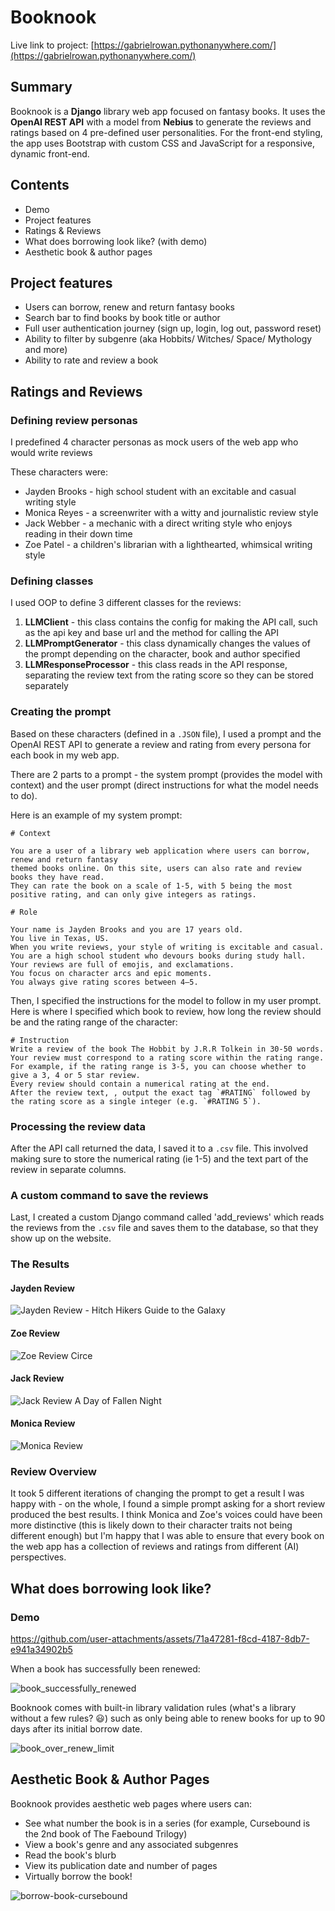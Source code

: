 # Booknook

Live link to project: [https://gabrielrowan.pythonanywhere.com/](https://gabrielrowan.pythonanywhere.com/)

## Summary

Booknook is a **Django** library web app focused on fantasy books. 
It uses the **OpenAI REST API** with a model from **Nebius** to generate the reviews and ratings based on 4 pre-defined user personalities.
For the front-end styling, the app uses Bootstrap with custom CSS and JavaScript for a responsive, dynamic front-end.


## Contents
- Demo
- Project features
- Ratings & Reviews
- What does borrowing look like? (with demo)
- Aesthetic book & author pages



## Project features
- Users can borrow, renew and return fantasy books
- Search bar to find books by book title or author
- Full user authentication journey (sign up, login, log out, password reset)
- Ability to filter by subgenre (aka Hobbits/ Witches/ Space/ Mythology and more)
- Ability to rate and review a book

## Ratings and Reviews

### Defining review personas 

I predefined 4 character personas as mock users of the web app who would write reviews

These characters were:
- Jayden Brooks - high school student with an excitable and casual writing style
- Monica Reyes - a screenwriter with a witty and journalistic review style
- Jack Webber - a mechanic with a direct writing style who enjoys reading in their down time
- Zoe Patel - a children's librarian with a lighthearted, whimsical writing style

### Defining classes

I used OOP to define 3 different classes for the reviews:
1) **LLMClient** - this class contains the config for making the API call, such as the api key and base url and the method for calling the API
2) **LLMPromptGenerator** - this class dynamically changes the values of the prompt depending on the character, book and author specified
3) **LLMResponseProcessor** - this class reads in the API response, separating the review text from the rating score so they can be stored separately


### Creating the prompt

Based on these characters (defined in a `.JSON` file), I used a prompt and the OpenAI REST API to generate a review and rating from every persona for each book in my web app. 

There are 2 parts to a prompt - the system prompt (provides the model with context) and the user prompt (direct instructions for what the model needs to do).

Here is an example of my system prompt:

```
# Context
        
You are a user of a library web application where users can borrow, renew and return fantasy 
themed books online. On this site, users can also rate and review books they have read. 
They can rate the book on a scale of 1-5, with 5 being the most positive rating, and can only give integers as ratings. 
        
# Role 

Your name is Jayden Brooks and you are 17 years old. 
You live in Texas, US. 
When you write reviews, your style of writing is excitable and casual.
You are a high school student who devours books during study hall. Your reviews are full of emojis, and exclamations.
You focus on character arcs and epic moments.
You always give rating scores between 4–5.
```

Then, I specified the instructions for the model to follow in my user prompt. Here is where I specified which book to review, how long the review should be and the rating range of the character:

```
# Instruction
Write a review of the book The Hobbit by J.R.R Tolkein in 30-50 words. 
Your review must correspond to a rating score within the rating range. 
For example, if the rating range is 3-5, you can choose whether to give a 3, 4 or 5 star review.
Every review should contain a numerical rating at the end.
After the review text, , output the exact tag `#RATING` followed by the rating score as a single integer (e.g. `#RATING 5`).

```

### Processing the review data

After the API call returned the data, I saved it to a `.csv` file. This involved making sure to store the numerical rating (ie 1-5) and the text part of the review in separate columns. 

### A custom command to save the reviews

Last, I created a custom Django command called 'add_reviews' which reads the reviews from the `.csv` file and saves them to the database, so that they show up on the website.

### The Results

#### Jayden Review

![Jayden Review - Hitch Hikers Guide to the Galaxy](https://github.com/user-attachments/assets/5a639e6a-11b7-450c-a4e3-5d62f0e4f6b1)

#### Zoe Review

![Zoe Review Circe](https://github.com/user-attachments/assets/27ab19bd-5cc7-4ff9-aa5c-fbcd3e9c03eb)

#### Jack Review

![Jack Review A Day of Fallen Night](https://github.com/user-attachments/assets/20c0b64b-6d3a-4410-9788-20aab340b9c8)

#### Monica Review

![Monica Review](https://github.com/user-attachments/assets/92760fe2-b19e-40de-a368-3f7c0c1f5f3a)

### Review Overview

It took 5 different iterations of changing the prompt to get a result I was happy with - on the whole, I found a simple prompt asking for a short review produced the best results. 
I think Monica and Zoe's voices could have been more distinctive (this is likely down to their character traits not being different enough) but I'm happy that I was able
to ensure that every book on the web app has a collection of reviews and ratings from different (AI) perspectives.


## What does borrowing look like?

### Demo


https://github.com/user-attachments/assets/71a47281-f8cd-4187-8db7-e941a34902b5


When a book has successfully been renewed:

![book_successfully_renewed](https://github.com/user-attachments/assets/f2bca456-2508-4ae2-a091-20c813cc477c)

Booknook comes with built-in library validation rules (what's a library without a few rules? :smiley:) such as only being able to renew books for up to 90 days after its initial borrow date.

![book_over_renew_limit](https://github.com/user-attachments/assets/9be71c36-96f2-4bed-b282-3a4c32ff1dfd)

## Aesthetic Book & Author Pages

Booknook provides aesthetic web pages where users can:
- See what number the book is in a series (for example, Cursebound is the 2nd book of The Faebound Trilogy)
- View a book's genre and any associated subgenres
- Read the book's blurb
- View its publication date and number of pages
- Virtually borrow the book!

![borrow-book-cursebound](https://github.com/user-attachments/assets/72b1484c-2801-4178-a641-fa5cc2d5b639)






